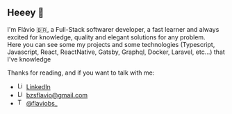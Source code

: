 ## Heeey    👋

I'm Flávio 🇧🇷, a Full-Stack softwarer developer, a fast learner and always excited for knowledge, quality and elegant solutions for any problem. <br/>
Here you can see some my projects and some technologies (Typescript, Javascript, React, ReactNative, Gatsby, Graphql, Docker, Laravel, etc...) that I've knowledge

Thanks for reading, and if you want to talk with me:

<ul>
  
  <li>
    <img src="https://user-images.githubusercontent.com/3603793/87078013-6b09a380-c1fa-11ea-9ca0-6789b1cafb1c.png" width="16" alt="Linkedin"> 
    <a href="https://www.linkedin.com/in/santoflavio/" target="_blank" title="My LinkedIn">LinkedIn</a>
  </li>
  <li>
    <img src="https://img2.gratispng.com/20180324/sbe/kisspng-google-logo-g-suite-google-5ab6f1f0dbc9b7.1299911115219389289003.jpg" width="16" alt="Linkedin"> 
    <a href="mailto:bzsflavio@gmail.com" target="_blank" title="Email">bzsflavio@gmail.com</a>
  </li>
  <li>
    <img src="https://user-images.githubusercontent.com/3603793/87077942-4b727b00-c1fa-11ea-890c-c1249a500a57.png" width="16" alt="Twitter"> 
    <a href="https://twitter.com/FlavioBS_" target="_blank" title="@flaviobs_">@flaviobs_</a>
  </li>
                                                                     
</ul>


